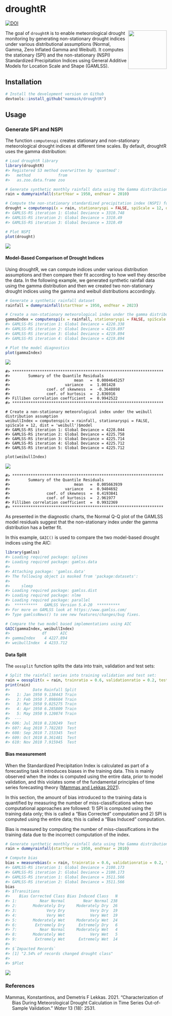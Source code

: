 droughtR
================

[![DOI](https://zenodo.org/badge/398032827.svg)](https://zenodo.org/badge/latestdoi/398032827)

<img src="https://raw.githubusercontent.com/mammask/droughtr/main/man/figures/droughtR.png" align = "right" width = 120/>

The goal of `droughtR` is to enable meteorological drought monitoring by
generating non-stationary drought indices under various distributional
assumptions (Normal, Gamma, Zero Inflated Gamma and Weibull). It
computes the stationary (SPI) and the non-stationary (NSPI) Standardized
Precipitation Indices using General Additive Models for Location Scale
and Shape (GAMLSS).

<!-- Since drought indices are mainly used in forecasting applications, `droughtR` computes potential biases introduced during the model building process due to incorrect computation of the index. -->

## Installation

``` r
# Install the development version on Github
devtools::install_github("mammask/droughtR")
```

## Usage

### Generate SPI and NSPI

The function `computenspi` creates stationary and non-stationary
meteorological drought indices at different time scales. By default,
droughtR uses the gamma distribution:

``` r
# Load droughtR library
library(droughtR)
#> Registered S3 method overwritten by 'quantmod':
#>   method            from
#>   as.zoo.data.frame zoo

# Generate synthetic monthly rainfall data using the Gamma distribution
rain = dummyrainfall(startYear = 1950, endYear = 2010)

# Compute the non-stationary standardized precipitation index (NSPI) for scale 12 using GAMLSS
drought = computenspi(x = rain, stationaryspi = FALSE, spiScale = 12, dist = 'gamma')
#> GAMLSS-RS iteration 1: Global Deviance = 3310.748 
#> GAMLSS-RS iteration 2: Global Deviance = 3310.49 
#> GAMLSS-RS iteration 3: Global Deviance = 3310.49

# Plot NSPI
plot(drought)
```

<img src="README_figs/README-unnamed-chunk-3-1.png" style="display: block; margin: auto;" />

#### Model-Based Comparison of Drought Indices

Using droughtR, we can compute indices under various distribution
assumptions and then compare their fit according to how well they
describe the data. In the following example, we generated synthetic
rainfall data using the gamma distribution and then we created two
non-stationary drought indices using the gamma and weibull distributions
accordingly.

``` r
# Generate a synthetic rainfall dataset
rainfall = dummyrainfall(startYear = 1950, endYear = 2023)

# Create a non-stationary meteorological index under the gamma distribution assumption
gammaIndex = computenspi(x = rainfall, stationaryspi = FALSE, spiScale = 12, dist = 'gamma')[["model"]]
#> GAMLSS-RS iteration 1: Global Deviance = 4220.338 
#> GAMLSS-RS iteration 2: Global Deviance = 4219.897 
#> GAMLSS-RS iteration 3: Global Deviance = 4219.894 
#> GAMLSS-RS iteration 4: Global Deviance = 4219.894

# Plot the model diagnostics 
plot(gammaIndex)
```

<img src="README_figs/README-unnamed-chunk-4-1.png" style="display: block; margin: auto;" />

    #> ******************************************************************
    #>        Summary of the Quantile Residuals
    #>                            mean   =  0.0004645257 
    #>                        variance   =  1.001428 
    #>                coef. of skewness  =  -0.3648898 
    #>                coef. of kurtosis  =  2.836916 
    #> Filliben correlation coefficient  =  0.9942522 
    #> ******************************************************************

    # Create a non-stationary meteorological index under the weibull distribution assumption
    weibullIndex = computenspi(x = rainfall, stationaryspi = FALSE, spiScale = 12, dist = 'weibull')$model
    #> GAMLSS-RS iteration 1: Global Deviance = 4228.044 
    #> GAMLSS-RS iteration 2: Global Deviance = 4225.758 
    #> GAMLSS-RS iteration 3: Global Deviance = 4225.714 
    #> GAMLSS-RS iteration 4: Global Deviance = 4225.712 
    #> GAMLSS-RS iteration 5: Global Deviance = 4225.712

    plot(weibullIndex)

<img src="README_figs/README-unnamed-chunk-4-2.png" style="display: block; margin: auto;" />

    #> ******************************************************************
    #>        Summary of the Quantile Residuals
    #>                            mean   =  0.005663939 
    #>                        variance   =  0.9404692 
    #>                coef. of skewness  =  0.4193841 
    #>                coef. of kurtosis  =  2.961977 
    #> Filliben correlation coefficient  =  0.9932369 
    #> ******************************************************************

As presented in the diagnostic charts, the Normal Q-Q plot of the GAMLSS
model residuals suggest that the non-stationary index under the gamma
distribution has a better fit.

In this example, `GAIC()` is used to compare the two model-based drought
indices using the AIC:

``` r
library(gamlss)
#> Loading required package: splines
#> Loading required package: gamlss.data
#> 
#> Attaching package: 'gamlss.data'
#> The following object is masked from 'package:datasets':
#> 
#>     sleep
#> Loading required package: gamlss.dist
#> Loading required package: nlme
#> Loading required package: parallel
#>  **********   GAMLSS Version 5.4-20  **********
#> For more on GAMLSS look at https://www.gamlss.com/
#> Type gamlssNews() to see new features/changes/bug fixes.

# Compare the two model based implementations using AIC
GAIC(gammaIndex, weibullIndex)
#>              df      AIC
#> gammaIndex    4 4227.894
#> weibullIndex  4 4233.712
```

#### Data Split

The `oossplit` function splits the data into train, validation and test
sets:

``` r
# Split the rainfall series into training validation and test set:
rain = oossplit(x = rain, trainratio = 0.6, validationratio = 0.2, testratio = 0.2)
print(rain)
#>          Date Rainfall Split
#>   1: Jan 1950 9.138443 Train
#>   2: Feb 1950 7.098604 Train
#>   3: Mar 1950 9.025275 Train
#>   4: Apr 1950 6.285809 Train
#>   5: May 1950 9.120874 Train
#>  ---                        
#> 606: Jul 2010 8.220249  Test
#> 607: Aug 2010 7.782283  Test
#> 608: Sep 2010 7.153345  Test
#> 609: Oct 2010 8.361481  Test
#> 610: Nov 2010 7.915945  Test
```

#### Bias measurement

When the Standardized Precipitation Index is calculated as part of a
forecasting task it introduces biases in the training data. This is
mainly observed when the index is computed using the entire data, prior
to model validation, and this violates some of the fundamental
principles of time series forecasting theory ([Mammas and Lekkas
2021](#ref-mammas2021characterization)).

In this section, the amount of bias introduced to the training data is
quantified by measuring the number of miss-classifications when two
computational approaches are followed: 1) SPI is computed using the
training data only; this is called a “Bias Corrected” computation and 2)
SPI is computed using the entire data; this is called a “Bias Induced”
computation.

Bias is measured by computing the number of miss-classifications in the
training data due to the incorrect computation of the index.

``` r
# Generate synthetic monthly rainfall data using the Gamma distribution
rain = dummyrainfall(startYear = 1950, endYear = 2010)

# Compute bias
bias = measurebias(x = rain, trainratio = 0.6, validationratio = 0.2, testratio = 0.2, stationaryspi = TRUE, spiscale = 12, dist = 'normal')
#> GAMLSS-RS iteration 1: Global Deviance = 2100.173 
#> GAMLSS-RS iteration 2: Global Deviance = 2100.173 
#> GAMLSS-RS iteration 1: Global Deviance = 3511.566 
#> GAMLSS-RS iteration 2: Global Deviance = 3511.566
bias
#> $Transitions
#>    Bias Corrected Class Bias Induced Class   N
#> 1:          Near Normal        Near Normal 238
#> 2:       Moderately Dry     Moderately Dry  26
#> 3:             Very Dry           Very Dry  19
#> 4:             Very Wet           Very Wet  19
#> 5:       Moderately Wet     Moderately Wet  24
#> 6:        Extremely Dry      Extremely Dry   6
#> 7:          Near Normal     Moderately Wet   4
#> 8:       Moderately Wet           Very Wet   5
#> 9:        Extremely Wet      Extremely Wet  14
#> 
#> $`Impacted Records`
#> [1] "2.54% of records changed drought class"
#> 
#> $Plot
```

<img src="README_figs/README-unnamed-chunk-7-1.png" style="display: block; margin: auto;" />

### References

<!-- #### Bias Corrected auto.arima -->
<!-- In this section, we perform out-of-sample validation using a bias corrected auto.arima to forecast the Standardized Precipitation Index (SPI). An additional parameter is introduced to forecast::auto.arima and requires fitting a S-ARIMA model: -->
<!-- ```{r, eval=TRUE, fig.height=3, fig.width=5} -->
<!-- # out-of-sample validation using a bias corrected auto.arima -->
<!-- model = bcautoarima(x = rain, -->
<!--                     trainratio = 0.8, -->
<!--                     validationratio = 0.0, -->
<!--                     testratio = 0.2, -->
<!--                     stationaryspi = TRUE, -->
<!--                     spiscale = 12, -->
<!--                     seasonal = TRUE) -->
<!-- ``` -->
<!-- The model returns a set of diagnostics and analytical outcomes, including the model description, diagnostics plots and actual vs. predicted forecasts: -->
<!-- ```{r, eval=TRUE, fig.height=3, fig.width=5, echo = TRUE} -->
<!-- # Return the model description -->
<!-- model[['Diagnostics']][['Model Description']] -->
<!-- # Return R2 score in the test set -->
<!-- model[['Diagnostics']][['R2 Score Test']] -->
<!-- ``` -->
<!-- Actual vs. predicted SPI in the test set: -->
<!-- ```{r, eval=TRUE, fig.height=3, fig.width=5, echo = TRUE} -->
<!-- model[['Diagnostics']][['Actual vs Predicted Test']] -->
<!-- ``` -->
<!-- Additional models are developed and can be found here: -->
<!-- * Bias induced auto.arima -->
<!-- * Bias corrected modwt auto.arima -->

<div id="refs" class="references csl-bib-body hanging-indent">

<div id="ref-mammas2021characterization" class="csl-entry">

Mammas, Konstantinos, and Demetris F Lekkas. 2021. “Characterization of
Bias During Meteorological Drought Calculation in Time Series
Out-of-Sample Validation.” *Water* 13 (18): 2531.

</div>

</div>
